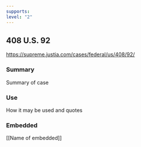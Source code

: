 ```yaml
---
supports: 
level: "2"
---
```

## 408 U.S. 92

https://supreme.justia.com/cases/federal/us/408/92/

### Summary

Summary of case

### Use

How it may be used and quotes

### Embedded

[[Name of embedded]]